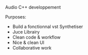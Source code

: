Audio C++ developpement

Purposes:
  - Build a fonctionnal vst Synthetiser
  - Juce Librairy
  - Clean code & workflow
  - Nice & clean UI
  - Collaborative work
  
